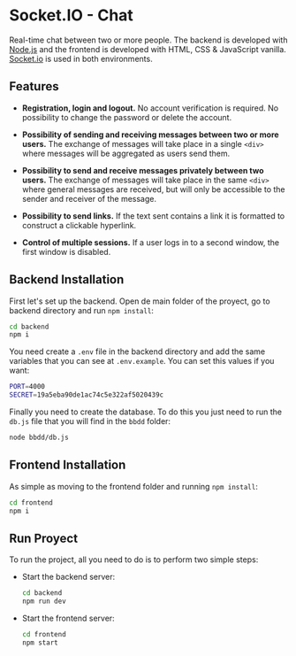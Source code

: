 # Socket<span>.IO</span> - Chat

Real-time chat between two or more people. The backend is developed with [Node.js](https://nodejs.org/es/) and the frontend is developed with HTML, CSS & JavaScript vanilla. [Socket.io](https://socket.io/) is used in both environments.

## Features

-   **Registration, login and logout.** No account verification is required. No possibility to change the password or delete the account.

-   **Possibility of sending and receiving messages between two or more users.** The exchange of messages will take place in a single `<div>` where messages will be aggregated as users send them.

-   **Possibility to send and receive messages privately between two users.** The exchange of messages will take place in the same `<div>` where general messages are received, but will only be accessible to the sender and receiver of the message.

-   **Possibility to send links.** If the text sent contains a link it is formatted to construct a clickable hyperlink.

-   **Control of multiple sessions.** If a user logs in to a second window, the first window is disabled.

## Backend Installation

First let's set up the backend. Open de main folder of the proyect, go to backend directory and run `npm install`:

```bash
cd backend
npm i
```

You need create a `.env` file in the backend directory and add the same variables that you can see at `.env.example`. You can set this values if you want:

```bash
PORT=4000
SECRET=19a5eba90de1ac74c5e322af5020439c
```

Finally you need to create the database. To do this you just need to run the `db.js` file that you will find in the `bbdd` folder:

```bash
node bbdd/db.js
```

## Frontend Installation

As simple as moving to the frontend folder and running `npm install`:

```bash
cd frontend
npm i
```

## Run Proyect

To run the project, all you need to do is to perform two simple steps:

-   Start the backend server:
    ```bash
    cd backend
    npm run dev
    ```
-   Start the frontend server:
    ```bash
    cd frontend
    npm start
    ```
